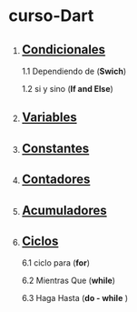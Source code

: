 # curso-Dart

1. ## [Condicionales](condicionales/readme.md)
    
    1.1  Dependiendo de (**Swich**)
   
    1.2  si y sino (**If and Else**)
    
2. ## [Variables](Variables/readme.md)
3. ## [Constantes](Constante/readme.md)
5. ## [Contadores ](Contadores/readme.md)
6. ## [Acumuladores](acumuladores/readme.md) 
7. ## [Ciclos ](Ciclos/radme.md)
    
    6.1  ciclo para (**for**) 
   
    6.2  Mientras Que (**while**)
   
    6.3  Haga Hasta (**do - while** )
    
